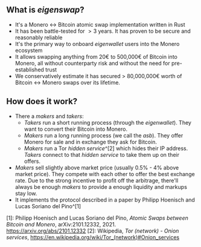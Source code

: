 ## What is _eigenswap_?
- It's a Monero $\leftrightarrow$ Bitcoin atomic swap implementation written in Rust
- It has been battle-tested for $>3$ years. It has proven to be secure and reasonably reliable
- It's the primary way to onboard _eigenwallet_ users into the Monero ecosystem
- It allows swapping anything from 20€ to 500,000€ of Bitcoin into Monero,
  all without counterparty risk and without the need for pre-established trust
- We conservatively estimate it has secured > 80,000,000€ worth of Bitcoin $\leftrightarrow$ Monero swaps over its lifetime.

## How does it work?
- There a _makers_ and _takers_:
  - _Takers_ run a short running process (through the _eigenwallet_).
    They want to convert their Bitcoin into Monero.
  - _Makers_ run a long running process (we call the _asb_). They offer Monero for sale and in exchange they ask for Bitcoin.
  - _Makers_ run a Tor _hidden service_^[2] which hides their IP address. _Takers_ connect to that _hidden service_ to take them up on their offers.
- _Makers_ sell slightly above market price (usually 0.5% - 4% above market price). They compete with each other to offer the best exchange rate. Due to the strong incentive to profit off the arbitrage, there'll always be enough _makers_ to provide a enough liquidity and markups stay low.
- It implements the protocol described in a paper by Philipp Hoenisch and Lucas Soriano del Pino^[1]

[1]: Philipp Hoenisch and Lucas Soriano del Pino, _Atomic Swaps between Bitcoin and Monero_, arXiv:2101.12332, 2021. https://arxiv.org/abs/2101.12332
[2]: Wikipedia, _Tor (network) - Onion services_, https://en.wikipedia.org/wiki/Tor_(network)#Onion_services